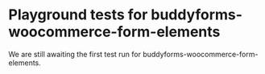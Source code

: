# Playground tests for buddyforms-woocommerce-form-elements
We are still awaiting the first test run for buddyforms-woocommerce-form-elements.
